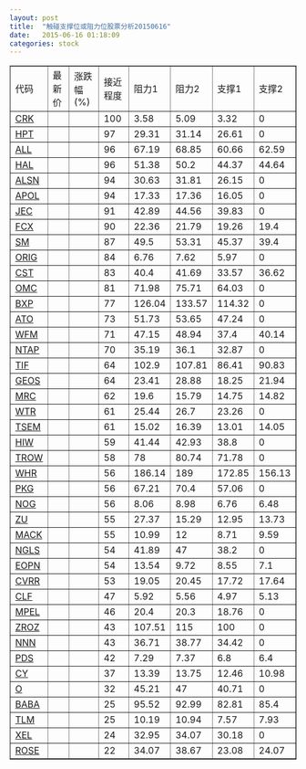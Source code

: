 ```yaml
---
layout: post
title:  "触碰支撑位或阻力位股票分析20150616"
date:   2015-06-16 01:18:09
categories: stock
---
```

<script type="text/javascript">
var stockList = []
stockList.push('gb_crk');
stockList.push('gb_hpt');
stockList.push('gb_all');
stockList.push('gb_hal');
stockList.push('gb_alsn');
stockList.push('gb_apol');
stockList.push('gb_jec');
stockList.push('gb_fcx');
stockList.push('gb_sm');
stockList.push('gb_orig');
stockList.push('gb_cst');
stockList.push('gb_omc');
stockList.push('gb_bxp');
stockList.push('gb_ato');
stockList.push('gb_wfm');
stockList.push('gb_ntap');
stockList.push('gb_tif');
stockList.push('gb_geos');
stockList.push('gb_mrc');
stockList.push('gb_wtr');
stockList.push('gb_tsem');
stockList.push('gb_hiw');
stockList.push('gb_trow');
stockList.push('gb_whr');
stockList.push('gb_pkg');
stockList.push('gb_nog');
stockList.push('gb_zu');
stockList.push('gb_mack');
stockList.push('gb_ngls');
stockList.push('gb_eopn');
stockList.push('gb_cvrr');
stockList.push('gb_clf');
stockList.push('gb_mpel');
stockList.push('gb_zroz');
stockList.push('gb_nnn');
stockList.push('gb_pds');
stockList.push('gb_cy');
stockList.push('gb_o');
stockList.push('gb_baba');
stockList.push('gb_tlm');
stockList.push('gb_xel');
stockList.push('gb_rose');
</script>
<table border="1">
 <tr>
 <td>代码</td>
 <td>最新价</td>
 <td>涨跌幅(%)</td>
 <td>接近程度</td>
 <td>阻力1</td>
 <td>阻力2</td>
 <td>支撑1</td>
 <td>支撑2</td>
</tr>
  <tr id="crk" class="green">
  <td><a href="http://stock.finance.sina.com.cn/usstock/quotes/CRK.html" target="_blank">CRK</a></td><td></td><td></td><td>100</td><td>3.58</td><td>5.09</td><td>3.32</td><td>0</td></tr>
  <tr id="hpt" class="red">
  <td><a href="http://stock.finance.sina.com.cn/usstock/quotes/HPT.html" target="_blank">HPT</a></td><td></td><td></td><td>97</td><td>29.31</td><td>31.14</td><td>26.61</td><td>0</td></tr>
  <tr id="all" class="red">
  <td><a href="http://stock.finance.sina.com.cn/usstock/quotes/ALL.html" target="_blank">ALL</a></td><td></td><td></td><td>96</td><td>67.19</td><td>68.85</td><td>60.66</td><td>62.59</td></tr>
  <tr id="hal" class="green">
  <td><a href="http://stock.finance.sina.com.cn/usstock/quotes/HAL.html" target="_blank">HAL</a></td><td></td><td></td><td>96</td><td>51.38</td><td>50.2</td><td>44.37</td><td>44.64</td></tr>
  <tr id="alsn" class="red">
  <td><a href="http://stock.finance.sina.com.cn/usstock/quotes/ALSN.html" target="_blank">ALSN</a></td><td></td><td></td><td>94</td><td>30.63</td><td>31.81</td><td>26.15</td><td>0</td></tr>
  <tr id="apol" class="green">
  <td><a href="http://stock.finance.sina.com.cn/usstock/quotes/APOL.html" target="_blank">APOL</a></td><td></td><td></td><td>94</td><td>17.33</td><td>17.36</td><td>16.05</td><td>0</td></tr>
  <tr id="jec" class="red">
  <td><a href="http://stock.finance.sina.com.cn/usstock/quotes/JEC.html" target="_blank">JEC</a></td><td></td><td></td><td>91</td><td>42.89</td><td>44.56</td><td>39.83</td><td>0</td></tr>
  <tr id="fcx" class="green">
  <td><a href="http://stock.finance.sina.com.cn/usstock/quotes/FCX.html" target="_blank">FCX</a></td><td></td><td></td><td>90</td><td>22.36</td><td>21.79</td><td>19.26</td><td>19.4</td></tr>
  <tr id="sm" class="green">
  <td><a href="http://stock.finance.sina.com.cn/usstock/quotes/SM.html" target="_blank">SM</a></td><td></td><td></td><td>87</td><td>49.5</td><td>53.31</td><td>45.37</td><td>39.4</td></tr>
  <tr id="orig" class="green">
  <td><a href="http://stock.finance.sina.com.cn/usstock/quotes/ORIG.html" target="_blank">ORIG</a></td><td></td><td></td><td>84</td><td>6.76</td><td>7.62</td><td>5.97</td><td>0</td></tr>
  <tr id="cst" class="red">
  <td><a href="http://stock.finance.sina.com.cn/usstock/quotes/CST.html" target="_blank">CST</a></td><td></td><td></td><td>83</td><td>40.4</td><td>41.69</td><td>33.57</td><td>36.62</td></tr>
  <tr id="omc" class="red">
  <td><a href="http://stock.finance.sina.com.cn/usstock/quotes/OMC.html" target="_blank">OMC</a></td><td></td><td></td><td>81</td><td>71.98</td><td>75.71</td><td>64.03</td><td>0</td></tr>
  <tr id="bxp" class="red">
  <td><a href="http://stock.finance.sina.com.cn/usstock/quotes/BXP.html" target="_blank">BXP</a></td><td></td><td></td><td>77</td><td>126.04</td><td>133.57</td><td>114.32</td><td>0</td></tr>
  <tr id="ato" class="red">
  <td><a href="http://stock.finance.sina.com.cn/usstock/quotes/ATO.html" target="_blank">ATO</a></td><td></td><td></td><td>73</td><td>51.73</td><td>53.65</td><td>47.24</td><td>0</td></tr>
  <tr id="wfm" class="green">
  <td><a href="http://stock.finance.sina.com.cn/usstock/quotes/WFM.html" target="_blank">WFM</a></td><td></td><td></td><td>71</td><td>47.15</td><td>48.94</td><td>37.4</td><td>40.14</td></tr>
  <tr id="ntap" class="green">
  <td><a href="http://stock.finance.sina.com.cn/usstock/quotes/NTAP.html" target="_blank">NTAP</a></td><td></td><td></td><td>70</td><td>35.19</td><td>36.1</td><td>32.87</td><td>0</td></tr>
  <tr id="tif" class="green">
  <td><a href="http://stock.finance.sina.com.cn/usstock/quotes/TIF.html" target="_blank">TIF</a></td><td></td><td></td><td>64</td><td>102.9</td><td>107.81</td><td>86.41</td><td>90.83</td></tr>
  <tr id="geos" class="green">
  <td><a href="http://stock.finance.sina.com.cn/usstock/quotes/GEOS.html" target="_blank">GEOS</a></td><td></td><td></td><td>64</td><td>23.41</td><td>28.88</td><td>18.25</td><td>21.94</td></tr>
  <tr id="mrc" class="red">
  <td><a href="http://stock.finance.sina.com.cn/usstock/quotes/MRC.html" target="_blank">MRC</a></td><td></td><td></td><td>62</td><td>19.6</td><td>15.79</td><td>14.75</td><td>14.82</td></tr>
  <tr id="wtr" class="red">
  <td><a href="http://stock.finance.sina.com.cn/usstock/quotes/WTR.html" target="_blank">WTR</a></td><td></td><td></td><td>61</td><td>25.44</td><td>26.7</td><td>23.26</td><td>0</td></tr>
  <tr id="tsem" class="green">
  <td><a href="http://stock.finance.sina.com.cn/usstock/quotes/TSEM.html" target="_blank">TSEM</a></td><td></td><td></td><td>61</td><td>15.02</td><td>16.39</td><td>13.01</td><td>14.05</td></tr>
  <tr id="hiw" class="red">
  <td><a href="http://stock.finance.sina.com.cn/usstock/quotes/HIW.html" target="_blank">HIW</a></td><td></td><td></td><td>59</td><td>41.44</td><td>42.93</td><td>38.8</td><td>0</td></tr>
  <tr id="trow" class="green">
  <td><a href="http://stock.finance.sina.com.cn/usstock/quotes/TROW.html" target="_blank">TROW</a></td><td></td><td></td><td>58</td><td>78</td><td>80.74</td><td>71.78</td><td>0</td></tr>
  <tr id="whr" class="red">
  <td><a href="http://stock.finance.sina.com.cn/usstock/quotes/WHR.html" target="_blank">WHR</a></td><td></td><td></td><td>56</td><td>186.14</td><td>189</td><td>172.85</td><td>156.13</td></tr>
  <tr id="pkg" class="red">
  <td><a href="http://stock.finance.sina.com.cn/usstock/quotes/PKG.html" target="_blank">PKG</a></td><td></td><td></td><td>56</td><td>67.21</td><td>70.4</td><td>57.06</td><td>0</td></tr>
  <tr id="nog" class="green">
  <td><a href="http://stock.finance.sina.com.cn/usstock/quotes/NOG.html" target="_blank">NOG</a></td><td></td><td></td><td>56</td><td>8.06</td><td>8.98</td><td>6.76</td><td>6.48</td></tr>
  <tr id="zu" class="red">
  <td><a href="http://stock.finance.sina.com.cn/usstock/quotes/ZU.html" target="_blank">ZU</a></td><td></td><td></td><td>55</td><td>27.37</td><td>15.29</td><td>12.95</td><td>13.73</td></tr>
  <tr id="mack" class="red">
  <td><a href="http://stock.finance.sina.com.cn/usstock/quotes/MACK.html" target="_blank">MACK</a></td><td></td><td></td><td>55</td><td>10.99</td><td>12</td><td>8.71</td><td>9.59</td></tr>
  <tr id="ngls" class="green">
  <td><a href="http://stock.finance.sina.com.cn/usstock/quotes/NGLS.html" target="_blank">NGLS</a></td><td></td><td></td><td>54</td><td>41.89</td><td>47</td><td>38.2</td><td>0</td></tr>
  <tr id="eopn" class="green">
  <td><a href="http://stock.finance.sina.com.cn/usstock/quotes/EOPN.html" target="_blank">EOPN</a></td><td></td><td></td><td>54</td><td>13.54</td><td>9.72</td><td>8.55</td><td>7.1</td></tr>
  <tr id="cvrr" class="red">
  <td><a href="http://stock.finance.sina.com.cn/usstock/quotes/CVRR.html" target="_blank">CVRR</a></td><td></td><td></td><td>53</td><td>19.05</td><td>20.45</td><td>17.72</td><td>17.64</td></tr>
  <tr id="clf" class="red">
  <td><a href="http://stock.finance.sina.com.cn/usstock/quotes/CLF.html" target="_blank">CLF</a></td><td></td><td></td><td>47</td><td>5.92</td><td>5.56</td><td>4.97</td><td>5.13</td></tr>
  <tr id="mpel" class="red">
  <td><a href="http://stock.finance.sina.com.cn/usstock/quotes/MPEL.html" target="_blank">MPEL</a></td><td></td><td></td><td>46</td><td>20.4</td><td>20.3</td><td>18.76</td><td>0</td></tr>
  <tr id="zroz" class="red">
  <td><a href="http://stock.finance.sina.com.cn/usstock/quotes/ZROZ.html" target="_blank">ZROZ</a></td><td></td><td></td><td>43</td><td>107.51</td><td>115</td><td>100</td><td>0</td></tr>
  <tr id="nnn" class="red">
  <td><a href="http://stock.finance.sina.com.cn/usstock/quotes/NNN.html" target="_blank">NNN</a></td><td></td><td></td><td>43</td><td>36.71</td><td>38.77</td><td>34.42</td><td>0</td></tr>
  <tr id="pds" class="green">
  <td><a href="http://stock.finance.sina.com.cn/usstock/quotes/PDS.html" target="_blank">PDS</a></td><td></td><td></td><td>42</td><td>7.29</td><td>7.37</td><td>6.8</td><td>6.4</td></tr>
  <tr id="cy" class="green">
  <td><a href="http://stock.finance.sina.com.cn/usstock/quotes/CY.html" target="_blank">CY</a></td><td></td><td></td><td>37</td><td>13.39</td><td>13.75</td><td>12.46</td><td>10.98</td></tr>
  <tr id="o" class="red">
  <td><a href="http://stock.finance.sina.com.cn/usstock/quotes/O.html" target="_blank">O</a></td><td></td><td></td><td>32</td><td>45.21</td><td>47</td><td>40.71</td><td>0</td></tr>
  <tr id="baba" class="green">
  <td><a href="http://stock.finance.sina.com.cn/usstock/quotes/BABA.html" target="_blank">BABA</a></td><td></td><td></td><td>25</td><td>95.52</td><td>92.99</td><td>82.81</td><td>85.4</td></tr>
  <tr id="tlm" class="green">
  <td><a href="http://stock.finance.sina.com.cn/usstock/quotes/TLM.html" target="_blank">TLM</a></td><td></td><td></td><td>25</td><td>10.19</td><td>10.94</td><td>7.57</td><td>7.93</td></tr>
  <tr id="xel" class="red">
  <td><a href="http://stock.finance.sina.com.cn/usstock/quotes/XEL.html" target="_blank">XEL</a></td><td></td><td></td><td>24</td><td>32.95</td><td>34.07</td><td>30.18</td><td>0</td></tr>
  <tr id="rose" class="green">
  <td><a href="http://stock.finance.sina.com.cn/usstock/quotes/ROSE.html" target="_blank">ROSE</a></td><td></td><td></td><td>22</td><td>34.07</td><td>38.67</td><td>23.08</td><td>24.07</td></tr>
</table>
